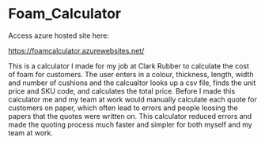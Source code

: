 # Foam_Calculator
Access azure hosted site here:

https://foamcalculator.azurewebsites.net/


This is a calculator I made for my job at Clark Rubber to calculate the cost of foam for customers. The user enters in a colour, thickness, length, width and number of cushions and the calcualtor looks up a csv file, finds the unit price and SKU code, and calculates the total price. Before I made this calculator me and my team at work would manually calculate each quote for customers on paper, which often lead to errors and people loosing the papers that the quotes were written on. This calculator reduced errors and made the quoting process much faster and simpler for both myself and my team at work.
